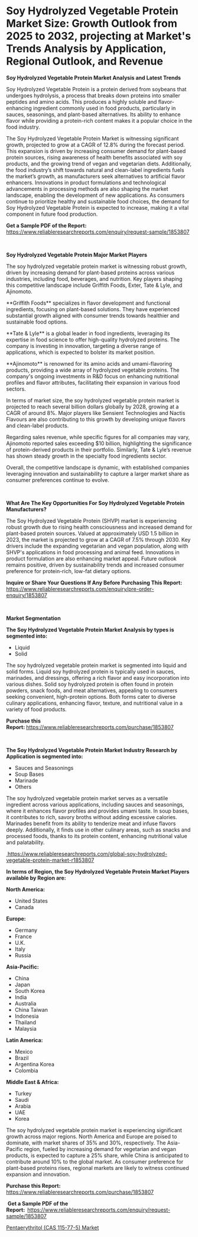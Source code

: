 <p><h1>Soy Hydrolyzed Vegetable Protein Market Size: Growth Outlook from 2025 to 2032, projecting at Market's Trends Analysis by Application, Regional Outlook, and Revenue</h1></p><p><strong>Soy Hydrolyzed Vegetable Protein Market Analysis and Latest Trends</strong></p>
<p><p>Soy Hydrolyzed Vegetable Protein is a protein derived from soybeans that undergoes hydrolysis, a process that breaks down proteins into smaller peptides and amino acids. This produces a highly soluble and flavor-enhancing ingredient commonly used in food products, particularly in sauces, seasonings, and plant-based alternatives. Its ability to enhance flavor while providing a protein-rich content makes it a popular choice in the food industry.</p><p>The Soy Hydrolyzed Vegetable Protein Market is witnessing significant growth, projected to grow at a CAGR of 12.8% during the forecast period. This expansion is driven by increasing consumer demand for plant-based protein sources, rising awareness of health benefits associated with soy products, and the growing trend of vegan and vegetarian diets. Additionally, the food industry’s shift towards natural and clean-label ingredients fuels the market’s growth, as manufacturers seek alternatives to artificial flavor enhancers. Innovations in product formulations and technological advancements in processing methods are also shaping the market landscape, enabling the development of new applications. As consumers continue to prioritize healthy and sustainable food choices, the demand for Soy Hydrolyzed Vegetable Protein is expected to increase, making it a vital component in future food production.</p></p>
<p><strong>Get a Sample PDF of the Report:&nbsp;</strong> <a href="https://www.reliableresearchreports.com/enquiry/request-sample/1853807?utm_campaign=3364&utm_medium=2&utm_source=Github&utm_content=ia&utm_term=27032025&utm_id=soy-hydrolyzed-vegetable-protein">https://www.reliableresearchreports.com/enquiry/request-sample/1853807</a></p>
<p>&nbsp;</p>
<p><strong>Soy Hydrolyzed Vegetable Protein Major Market Players</strong></p>
<p><p>The soy hydrolyzed vegetable protein market is witnessing robust growth, driven by increasing demand for plant-based proteins across various industries, including food, beverages, and nutrition. Key players shaping this competitive landscape include Griffith Foods, Exter, Tate & Lyle, and Ajinomoto.</p><p>**Griffith Foods** specializes in flavor development and functional ingredients, focusing on plant-based solutions. They have experienced substantial growth aligned with consumer trends towards healthier and sustainable food options.</p><p>**Tate & Lyle** is a global leader in food ingredients, leveraging its expertise in food science to offer high-quality hydrolyzed proteins. The company is investing in innovation, targeting a diverse range of applications, which is expected to bolster its market position.</p><p>**Ajinomoto** is renowned for its amino acids and umami-flavoring products, providing a wide array of hydrolyzed vegetable proteins. The company's ongoing investments in R&D focus on enhancing nutritional profiles and flavor attributes, facilitating their expansion in various food sectors.</p><p>In terms of market size, the soy hydrolyzed vegetable protein market is projected to reach several billion dollars globally by 2028, growing at a CAGR of around 8%. Major players like Sensient Technologies and Nactis Flavours are also contributing to this growth by developing unique flavors and clean-label products.</p><p>Regarding sales revenue, while specific figures for all companies may vary, Ajinomoto reported sales exceeding $10 billion, highlighting the significance of protein-derived products in their portfolio. Similarly, Tate & Lyle’s revenue has shown steady growth in the specialty food ingredients sector.</p><p>Overall, the competitive landscape is dynamic, with established companies leveraging innovation and sustainability to capture a larger market share as consumer preferences continue to evolve.</p></p>
<p>&nbsp;</p>
<p><strong>What Are The Key Opportunities For Soy Hydrolyzed Vegetable Protein Manufacturers?</strong></p>
<p><p>The Soy Hydrolyzed Vegetable Protein (SHVP) market is experiencing robust growth due to rising health consciousness and increased demand for plant-based protein sources. Valued at approximately USD 1.5 billion in 2023, the market is projected to grow at a CAGR of 7.5% through 2030. Key drivers include the expanding vegetarian and vegan population, along with SHVP's applications in food processing and animal feed. Innovations in product formulation are also enhancing market appeal. Future outlook remains positive, driven by sustainability trends and increased consumer preference for protein-rich, low-fat dietary options.</p></p>
<p><strong>Inquire or Share Your Questions If Any Before Purchasing This Report:</strong> <a href="https://www.reliableresearchreports.com/enquiry/pre-order-enquiry/1853807?utm_campaign=3364&utm_medium=2&utm_source=Github&utm_content=ia&utm_term=27032025&utm_id=soy-hydrolyzed-vegetable-protein">https://www.reliableresearchreports.com/enquiry/pre-order-enquiry/1853807</a></p>
<p>&nbsp;</p>
<p><strong>Market Segmentation</strong></p>
<p><strong>The Soy Hydrolyzed Vegetable Protein Market Analysis by types is segmented into:</strong></p>
<p><ul><li>Liquid</li><li>Solid</li></ul></p>
<p><p>The soy hydrolyzed vegetable protein market is segmented into liquid and solid forms. Liquid soy hydrolyzed protein is typically used in sauces, marinades, and dressings, offering a rich flavor and easy incorporation into various dishes. Solid soy hydrolyzed protein is often found in protein powders, snack foods, and meat alternatives, appealing to consumers seeking convenient, high-protein options. Both forms cater to diverse culinary applications, enhancing flavor, texture, and nutritional value in a variety of food products.</p></p>
<p><strong>Purchase this Report:&nbsp;</strong><a href="https://www.reliableresearchreports.com/purchase/1853807?utm_campaign=3364&utm_medium=2&utm_source=Github&utm_content=ia&utm_term=27032025&utm_id=soy-hydrolyzed-vegetable-protein">https://www.reliableresearchreports.com/purchase/1853807</a></p>
<p>&nbsp;</p>
<p><strong>The Soy Hydrolyzed Vegetable Protein Market Industry Research by Application is segmented into:</strong></p>
<p><ul><li>Sauces and Seasonings</li><li>Soup Bases</li><li>Marinade</li><li>Others</li></ul></p>
<p><p>The soy hydrolyzed vegetable protein market serves as a versatile ingredient across various applications, including sauces and seasonings, where it enhances flavor profiles and provides umami taste. In soup bases, it contributes to rich, savory broths without adding excessive calories. Marinades benefit from its ability to tenderize meat and infuse flavors deeply. Additionally, it finds use in other culinary areas, such as snacks and processed foods, thanks to its protein content, enhancing nutritional value and palatability.</p></p>
<p><a href="https://www.reliableresearchreports.com/global-soy-hydrolyzed-vegetable-protein-market-r1853807?utm_campaign=3364&utm_medium=2&utm_source=Github&utm_content=ia&utm_term=27032025&utm_id=soy-hydrolyzed-vegetable-protein">&nbsp;https://www.reliableresearchreports.com/global-soy-hydrolyzed-vegetable-protein-market-r1853807</a></p>
<p><strong>In terms of Region, the Soy Hydrolyzed Vegetable Protein Market Players available by Region are:</strong></p>
<p>
    <p> <strong> North America: </strong>
        <ul>
            <li>United States</li>
            <li>Canada</li>
        </ul>
        </p> 
    <p> <strong> Europe: </strong>
        <ul>
            <li>Germany</li>
            <li>France</li>
            <li>U.K.</li>
            <li>Italy</li>
            <li>Russia</li>
        </ul>
        </p> 
    <p> <strong> Asia-Pacific: </strong>
        <ul>
            <li>China</li>
            <li>Japan</li>
            <li>South Korea</li>
            <li>India</li>
            <li>Australia</li>
            <li>China Taiwan</li>
            <li>Indonesia</li>
            <li>Thailand</li>
            <li>Malaysia</li>
        </ul>
        </p> 
    <p> <strong> Latin America: </strong>
        <ul>
            <li>Mexico</li>
            <li>Brazil</li>
            <li>Argentina Korea</li>
            <li>Colombia</li>
        </ul>
        </p> 
    <p> <strong> Middle East & Africa: </strong>
        <ul>
            <li>Turkey</li>
            <li>Saudi</li>
            <li>Arabia</li>
            <li>UAE</li>
            <li>Korea</li>
        </ul>
    </p>
    </p>
<p><p>The soy hydrolyzed vegetable protein market is experiencing significant growth across major regions. North America and Europe are poised to dominate, with market shares of 35% and 30%, respectively. The Asia-Pacific region, fueled by increasing demand for vegetarian and vegan products, is expected to capture a 25% share, while China is anticipated to contribute around 10% to the global market. As consumer preference for plant-based proteins rises, regional markets are likely to witness continued expansion and innovation.</p></p>
<p><strong>Purchase this Report: </strong><a href="https://www.reliableresearchreports.com/purchase/1853807?utm_campaign=3364&utm_medium=2&utm_source=Github&utm_content=ia&utm_term=27032025&utm_id=soy-hydrolyzed-vegetable-protein">https://www.reliableresearchreports.com/purchase/1853807</a></p>
<p>&nbsp;<strong>Get a Sample PDF of the Report:&nbsp;&nbsp;</strong><a href="https://www.reliableresearchreports.com/enquiry/request-sample/1853807?utm_campaign=3364&utm_medium=2&utm_source=Github&utm_content=ia&utm_term=27032025&utm_id=soy-hydrolyzed-vegetable-protein">https://www.reliableresearchreports.com/enquiry/request-sample/1853807</a></p>
<p><strong></strong></p>
<p><p><a href="https://github.com/kmettjanksj7/Market-Research-Report-List-1/blob/main/pentaerythritol-cas-115-77-5-market.md?utm_campaign=3364&utm_medium=2&utm_source=Github&utm_content=ia&utm_term=27032025&utm_id=soy-hydrolyzed-vegetable-protein">Pentaerythritol (CAS 115-77-5) Market</a></p></p>